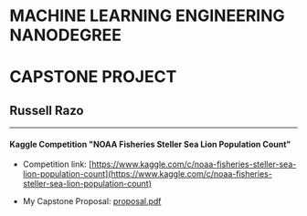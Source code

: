 # MACHINE LEARNING ENGINEERING NANODEGREE
# CAPSTONE PROJECT


## Russell Razo



---

#### Kaggle Competition "NOAA Fisheries Steller Sea Lion Population Count"

* Competition link: [https://www.kaggle.com/c/noaa-fisheries-steller-sea-lion-population-count](https://www.kaggle.com/c/noaa-fisheries-steller-sea-lion-population-count)

* My Capstone Proposal: [proposal.pdf](https://github.com/RussellRC/machine-learning/blob/master/deliveries/capstone-proposal/proposal.pdf)